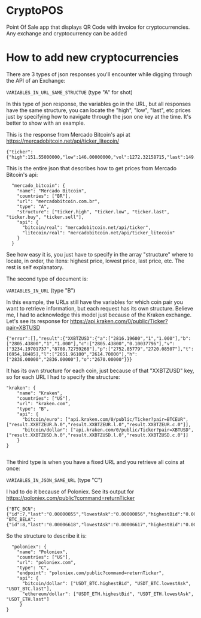 # CryptoPOS

Point Of Sale app that displays QR Code with invoice for cryptocurrencies. Any exchange and cryptocurrency can be added

# How to add new cryptocurrencies

There are 3 types of json responses you'll encounter while digging through the API of an Exchange:

```VARIABLES_IN_URL_SAME_STRUCTUE``` (type "A" for shot)

In this type of json response, the variables go in the URL, but all responses have the same structure, you can locate the "high", "low", "last", etc prices just by specifying how to navigate through the json one key at the time. It's better to show with an example.

This is the response from Mercado Bitcoin's api at https://mercadobitcoin.net/api/ticker_litecoin/

```
{"ticker":{"high":151.55000000,"low":146.00000000,"vol":1272.32158715,"last":149.28000000,"buy":147.51000000,"sell":148.00000000,"date":1500716827}}
```


This is the entire json that describes how to get prices from Mercado Bitcoin's api:

```
  "mercado_bitcoin": {
    "name": "Mercado Bitcoin",
    "countries": ["BR"],
    "url": "mercadobitcoin.com.br",
    "type": "A",
    "structure": ["ticker.high", "ticker.low", "ticker.last", "ticker.buy", "ticker.sell"],
    "api": {
      "bitcoin/real": "mercadobitcoin.net/api/ticker",
      "litecoin/real": "mercadobitcoin.net/api/ticker_litecoin"
    }
  }
```

See how easy it is, you just have to specify in the array "structure" where to locate, in order, the itens: highest price, lowest price, last price, etc. The rest is self explanatory.

The second type of document is:

```VARIABLES_IN_URL``` (type "B")

In this example, the URLs still have the variables for which coin pair you want to retrieve information, but each request has its own structure. Believe me, I had to acknowledge this model just because of the Kraken exchange. Let's see its response for https://api.kraken.com/0/public/Ticker?pair=XBTUSD

```
{"error":[],"result":{"XXBTZUSD":{"a":["2816.19600","1","1.000"],"b":["2805.43800","1","1.000"],"c":["2805.43800","0.10037796"],"v":["3234.19701737","8708.72759268"],"p":["2752.85779","2720.08507"],"t":[6954,18485],"l":["2651.96100","2614.70000"],"h":["2836.00000","2836.00000"],"o":"2670.00000"}}}
```

It has its own structure for each coin, just because of that "XXBTZUSD" key, so for each URL I had to specify the structure:

```
"kraken": {
    "name": "Kraken",
    "countries": ["US"],
    "url": "kraken.com",
    "type": "B",
    "api": {
      "bitcoin/euro": ["api.kraken.com/0/public/Ticker?pair=BTCEUR",["result.XXBTZEUR.h.0","result.XXBTZEUR.l.0","result.XXBTZEUR.c.0"]],
      "bitcoin/dollar": ["api.kraken.com/0/public/Ticker?pair=XBTUSD",["result.XXBTZUSD.h.0","result.XXBTZUSD.l.0","result.XXBTZUSD.c.0"]]
    }
}
      
```

The third type is when you have a fixed URL and you retrieve all coins at once:

```VARIABLES_IN_JSON_SAME_URL``` (type "C")

I had to do it because of Poloniex. See its output for https://poloniex.com/public?command=returnTicker

```
{"BTC_BCN":{"id":7,"last":"0.00000055","lowestAsk":"0.00000056","highestBid":"0.00000055","percentChange":"-0.08333333","baseVolume":"123.32216782","quoteVolume":"217515631.43380606","isFrozen":"0","high24hr":"0.00000060","low24hr":"0.00000055"},
"BTC_BELA":{"id":8,"last":"0.00006618","lowestAsk":"0.00006617","highestBid":"0.00006527","percentChange":"0.00501138","baseVolume":"27.73633320","quoteVolume":"428180.17870394","isFrozen":"0","high24hr":"0.00006736","low24hr":"0.00006200"}
```

So the structure to describe it is:

```
  "poloniex": {
    "name": "Poloniex",
    "countries": ["US"],
    "url": "poloniex.com",
    "type": "C",
    "endpoint": "poloniex.com/public?command=returnTicker",
    "api": {
      "bitcoin/dollar": ["USDT_BTC.highestBid", "USDT_BTC.lowestAsk", "USDT_BTC.last"],
      "ethereum/dollar": ["USDT_ETH.highestBid", "USDT_ETH.lowestAsk", "USDT_ETH.last"]
     }
}
``` 

